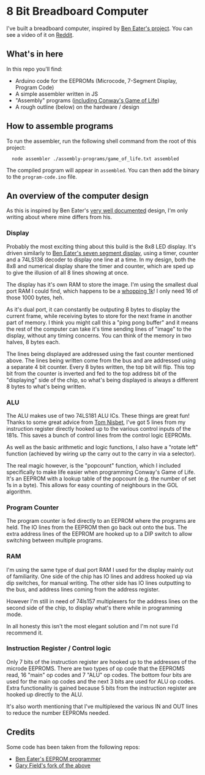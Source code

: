 # 8 Bit Breadboard Computer

I've built a breadboard computer, inspired by [Ben Eater's project](https://eater.net/8bit). You can see a video of it on [Reddit](https://www.reddit.com/r/beneater/comments/kvwvic/conways_game_of_life_running_on_an_8bit/).

## What's in here
In this repo you'll find:

- Arduino code for the EEPROMs (Microcode, 7-Segment Display, Program Code)
- A simple assembler written in JS
- "Assembly" programs ([including Conway's Game of Life](assembly-programs/game_of_life.txt))
- A rough outline (below) on the hardware / design

## How to assemble programs
To run the assembler, run the following shell command from the root of this project:

```shell
  node assembler ./assembly-programs/game_of_life.txt assembled
```

The compiled program will appear in `assembled`. You can then add the binary to the `program-code.ino` file.

## An overview of the computer design
As this is inspired by Ben Eater's [very well documented](https://eater.net/8bit) design, I'm only writing about where mine differs from his.

### Display
Probably the most exciting thing about this build is the 8x8 LED display. It's driven similarly to [Ben Eater's seven segment display](https://www.youtube.com/watch?v=dLh1n2dErzE), using a timer, counter and a 74LS138 decoder to display one line at a time. In my design, both the 8x8 and numerical display share the timer and counter, which are sped up to give the illusion of all 8 lines showing at once.

The display has it's own RAM to store the image. I'm using the smallest dual port RAM I could find, which happens to be a [whopping 1k](https://www.mouser.de/ProductDetail/Renesas-IDT/7130LA55PDGI/?qs=SmUuHNCnblqI4owWVG3MRQ%3D%3D)! I only need 16 of those 1000 bytes, heh. 

As it's dual port, it can constantly be outputing 8 bytes to display the current frame, while receiving bytes to store for the next frame in another part of memory. I think you might call this a "ping pong buffer" and it means the rest of the computer can take it's time sending lines of "image" to the display, without any timing concerns. You can think of the memory in two halves, 8 bytes each.

The lines being displayed are addressed using the fast counter mentioned above. The lines being written come from the bus and are addressed using a separate 4 bit counter. Every 8 bytes written, the top bit will flip. This top bit from the counter is inverted and fed to the top address bit of the "displaying" side of the chip, so what's being displayed is always a different 8 bytes to what's being written.

### ALU
The ALU makes use of two 74LS181 ALU ICs. These things are great fun!
Thanks to some great advice from [Tom Nisbet](https://github.com/TomNisbet/nqsap), I've got 5 lines from my instruction register directly hooked up to the various control inputs of the 181s. This saves a bunch of control lines from the control logic EEPROMs.

As well as the basic arithmetic and logic functions, I also have a "rotate left" function (achieved by wiring up the carry out to the carry in via a selector).

The real magic however, is the "popcount" function, which I included specifically to make life easier when programming Conway's Game of Life. It's an EEPROM with a lookup table of the popcount (e.g. the number of set 1s in a byte). This allows for easy counting of neighbours in the GOL algorithm.

### Program Counter
The program counter is fed directly to an EEPROM where the programs are held. The IO lines from the EEPROM then go back out onto the bus. The extra address lines of the EEPROM are hooked up to a DIP switch to allow switching between multiple programs.

### RAM
I'm using the same type of dual port RAM I used for the display mainly out of familiarity. One side of the chip has IO lines and address hooked up via dip switches, for manual writing. The other side has IO lines outputting to the bus, and address lines coming from the address register. 

However I'm still in need of 74ls157 multiplexers for the address lines on the second side of the chip, to display what's there while in programming mode.

In all honesty this isn't the most elegant solution and I'm not sure I'd recommend it.

### Instruction Register / Control logic
Only 7 bits of the instruction register are hooked up to the addresses of the microde EEPROMS. There are two types of op code that the EEPROMS read, 16 "main" op codes and 7 "ALU" op codes. The bottom four bits are used for the main op codes and the next 3 bits are used for ALU op codes. Extra functionality is gained because 5 bits from the instruction register are hooked up directly to the ALU. 

It's also worth mentioning that I've multiplexed the various IN and OUT lines to reduce the number EEPROMs needed.

## Credits
Some code has been taken from the following repos:

- [Ben Eater's EEPROM programmer](https://github.com/beneater/eeprom-programmer)
- [Gary Field's fork of the above](https://github.com/grfield/eeprom-programmer)
